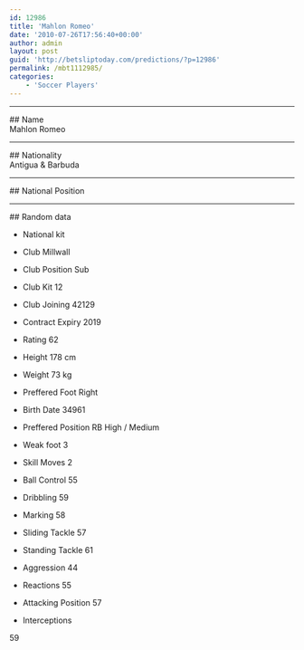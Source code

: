 ```yaml
---
id: 12986
title: 'Mahlon Romeo'
date: '2010-07-26T17:56:40+00:00'
author: admin
layout: post
guid: 'http://betsliptoday.com/predictions/?p=12986'
permalink: /mbt1112985/
categories:
    - 'Soccer Players'
---
```


- - - - - -

\## Name  
 Mahlon Romeo

- - - - - -

\## Nationality  
 Antigua &amp; Barbuda

- - - - - -

\## National Position

- - - - - -

\## Random data

- National kit
- Club
 Millwall

- Club Position
 Sub

- Club Kit
 12

- Club Joining
 42129

- Contract Expiry
 2019

- Rating
 62

- Height
 178 cm

- Weight
 73 kg

- Preffered Foot
 Right

- Birth Date
 34961

- Preffered Position
 RB High / Medium

- Weak foot
 3

- Skill Moves
 2

- Ball Control
 55

- Dribbling
 59

- Marking
 58

- Sliding Tackle
 57

- Standing Tackle
 61

- Aggression
 44

- Reactions
 55

- Attacking Position
 57

- Interceptions

 59